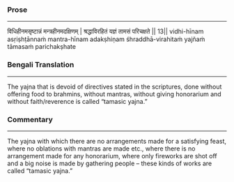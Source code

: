 ### Prose 
 --- 
विधिहीनमसृष्टान्नं मन्त्रहीनमदक्षिणम् |
श्रद्धाविरहितं यज्ञं तामसं परिचक्षते || 13||
vidhi-hīnam asṛiṣhṭānnaṁ mantra-hīnam adakṣhiṇam
śhraddhā-virahitaṁ yajñaṁ tāmasaṁ parichakṣhate

### Bengali Translation 
 --- 
The yajna that is devoid of directives stated in the scriptures, done without offering food to brahmins, without mantras, without giving honorarium and without faith/reverence is called “tamasic yajna.” 

### Commentary 
 --- 
The yajna with which there are no arrangements made for a satisfying feast, where no oblations with mantras are made etc., where there is no arrangement made for any honorarium, where only fireworks are shot off and a big noise is made by gathering people – these kinds of works are called “tamasic yajna.”